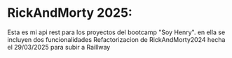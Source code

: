 # RickAndMorty 2025:

Esta es mi api rest para los proyectos del bootcamp "Soy Henry". en ella se incluyen dos funcionalidades 
Refactorizacion de RickAndMorty2024 hecha el 29/03/2025 para subir a Raillway